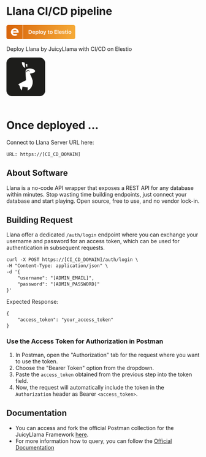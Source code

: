 # Llana CI/CD pipeline

<a href="https://dash.elest.io/deploy?source=cicd&social=dockerCompose&url=https://github.com/elestio-examples/llana"><img src="deploy-on-elestio.png" alt="Deploy on Elest.io" width="180px" /></a>

Deploy Llana by JuicyLlama with CI/CD on Elestio

<img src="llana.png" style='width: 20%;'/>
<br/>
<br/>

# Once deployed ...

Connect to Llana Server URL here:

    URL: https://[CI_CD_DOMAIN]

## About Software

Llana is a no-code API wrapper that exposes a REST API for any database within minutes. Stop wasting time building endpoints, just connect your database and start playing. Open source, free to use, and no vendor lock-in.

## Building Request

Llana offer a dedicated `/auth/login` endpoint where you can exchange your username and password for an access token, which can be used for authentication in subsequent requests.

    curl -X POST https://[CI_CD_DOMAIN]/auth/login \
    -H "Content-Type: application/json" \
    -d '{
        "username": "[ADMIN_EMAIL]",
        "password": "[ADMIN_PASSWORD]"
    }'

Expected Response:

    {
        "access_token": "your_access_token"
    }

### Use the Access Token for Authorization in Postman

1. In Postman, open the "Authorization" tab for the request where you want to use the token.
2. Choose the "Bearer Token" option from the dropdown.
3. Paste the `access_token` obtained from the previous step into the token field.
4. Now, the request will automatically include the token in the `Authorization` header as Bearer `<access_token>`.

## Documentation

- You can access and fork the official Postman collection for the JuicyLlama Framework [here](https://www.postman.com/juicyllama/workspace/framework/folder/18538466-e4034b2d-9a3e-42a9-a850-c551d47abfbe).
- For more information how to query, you can follow the [Official Documentation](https://juicyllama.com/tools/llana/endpoints)
